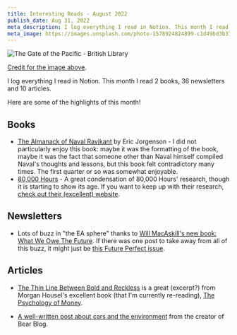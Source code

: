 ```yaml
---
title: Interesting Reads - August 2022
publish_date: Aug 31, 2022
meta_description: I log everything I read in Notion. This month I read 32 newsletters and 15 articles. Here are some of the highlights of this month!
meta_image: https://images.unsplash.com/photo-1578924824899-c1d49bd3b370?ixlib=rb-1.2.1&ixid=MnwxMjA3fDB8MHxwaG90by1wYWdlfHx8fGVufDB8fHx8&auto=format&fit=crop&w=1942&q=80
---
```


![The Gate of the Pacific - British Library](https://images.unsplash.com/photo-1578924824899-c1d49bd3b370?ixlib=rb-1.2.1&ixid=MnwxMjA3fDB8MHxwaG90by1wYWdlfHx8fGVufDB8fHx8&auto=format&fit=crop&w=1942&q=80)

[Credit for the image above](https://unsplash.com/photos/rwNdmHs-CDc).

I log everything I read in Notion. This month I read 2 books, 36 newsletters and 10 articles.

Here are some of the highlights of this month!

## Books

- [The Almanack of Naval Ravikant](https://www.goodreads.com/book/show/55359713-the-almanack-of-naval-ravikant) by Eric Jorgenson - I did not particularly enjoy this book: maybe it was the formatting of the book, maybe it was the fact that someone other than Naval himself compiled Naval's thoughts and lessons, but this book felt contradictory many times. The first quarter or so was somewhat enjoyable.
- [80,000 Hours](https://www.goodreads.com/book/show/33229792-80-000-hours) - A great condensation of 80,000 Hours' research, though it is starting to show its age. If you want to keep up with their research, [check out their (excellent) website](https://80000hours.org/).

## Newsletters

- Lots of buzz in "the EA sphere" thanks to [Will MacAskill's new book: What We Owe The Future](https://www.goodreads.com/en/book/show/59802037). If there was one post to take away from all of this buzz, it might just be [this Future Perfect issue](https://link.vox.com/view/60fc3142c9f14776313e8c4ah5kvl.1aem/d3d7db2f).

## Articles

- [The Thin Line Between Bold and Reckless](https://www.collaborativefund.com/blog/the-thin-line-between-bold-and-reckless/) is a great (excerpt?) from Morgan Housel's excellent book (that I'm currently re-reading), [The Psychology of Money](https://www.goodreads.com/book/show/51181015-the-psychology-of-money).

- [A well-written post about cars and the environment](https://herman.bearblog.dev/thoughts-on-buying-a-car/) from the creator of Bear Blog.
